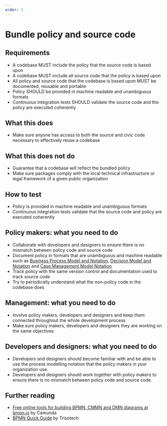 ```yaml
---
order: 2
---
```


# Bundle policy and source code

## Requirements

* A codebase MUST include the policy that the source code is based upon
* A codebase MUST include all source code that the policy is based upon
* All policy and source code that the codebase is based upon MUST be documented, reusable and portable
* Policy SHOULD be provided in machine readable and unambiguous formats
* Continuous integration tests SHOULD validate the source code and the policy are executed coherently

## What this does

* Make sure anyone has access to both the source and civic code necessary to effectively reuse a codebase

## What this does not do

* Guarantee that a codebase will reflect the bundled policy
* Make sure packages comply with the local technical infrastructure or legal framework of a given public organization

## How to test

* Policy is provided in machine readable and unambiguous formats
* Continuous integration tests validate that the source code and policy are executed coherently

## Policy makers: what you need to do

* Collaborate with developers and designers to ensure there is no mismatch between policy code and source code
* Document policy in formats that are unambiguous and machine readable such as [Business Process Model and Notation](http://www.bpmn.org/), [Decision Model and Notation](https://www.omg.org/dmn/) and [Case Management Model Notation](https://www.omg.org/cmmn/)
* Track policy with the same version control and documentation used to track source code
* Try to periodically understand what the non-policy code in the codebase does

## Management: what you need to do

* Involve policy makers, developers and designers and keep them connected throughout the whole development process
* Make sure policy makers, developers and designers they are working on the same objectives

## Developers and designers: what you need to do

* Developers and designers should become familiar with and be able to use the process modelling notation that the policy makers in your organization use.  
* Developers and designers should work together with policy makers to ensure there is no mismatch between policy code and source code.

## Further reading

* [Free online tools for building BPMN, CMMN and DMN diagrams at bmpn.io](https://bpmn.io/) by Camunda
* [BPMN Quick Guide](https://www.bpmnquickguide.com/view-bpmn-quick-guide/) by Trisotech
